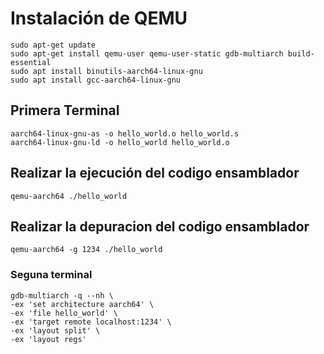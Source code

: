 # Instalación de QEMU
	sudo apt-get update
	sudo apt-get install qemu-user qemu-user-static gdb-multiarch build-essential
	sudo apt install binutils-aarch64-linux-gnu
	sudo apt install gcc-aarch64-linux-gnu

## Primera Terminal
	aarch64-linux-gnu-as -o hello_world.o hello_world.s
	aarch64-linux-gnu-ld -o hello_world hello_world.o

## Realizar la ejecución del codigo ensamblador
	qemu-aarch64 ./hello_world

## Realizar la depuracion del codigo ensamblador
	qemu-aarch64 -g 1234 ./hello_world

### Seguna terminal
	gdb-multiarch -q --nh \
	-ex 'set architecture aarch64' \
	-ex 'file hello_world' \
	-ex 'target remote localhost:1234' \
	-ex 'layout split' \
	-ex 'layout regs'
